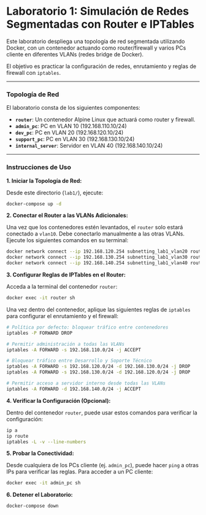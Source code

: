 # Laboratorio 1: Simulación de Redes Segmentadas con Router e IPTables

Este laboratorio despliega una topología de red segmentada utilizando Docker, con un contenedor actuando como router/firewall y varios PCs cliente en diferentes VLANs (redes bridge de Docker).

El objetivo es practicar la configuración de redes, enrutamiento y reglas de firewall con `iptables`.

---

### Topología de Red

El laboratorio consta de los siguientes componentes:

-   **`router`**: Un contenedor Alpine Linux que actuará como router y firewall.
-   **`admin_pc`**: PC en VLAN 10 (192.168.110.10/24)
-   **`dev_pc`**: PC en VLAN 20 (192.168.120.10/24)
-   **`support_pc`**: PC en VLAN 30 (192.168.130.10/24)
-   **`internal_server`**: Servidor en VLAN 40 (192.168.140.10/24)

---

### Instrucciones de Uso

**1. Iniciar la Topología de Red:**

Desde este directorio (`lab1/`), ejecute:
```bash
docker-compose up -d
```

**2. Conectar el Router a las VLANs Adicionales:**

Una vez que los contenedores estén levantados, el `router` solo estará conectado a `vlan10`. Debe conectarlo manualmente a las otras VLANs. Ejecute los siguientes comandos en su terminal:

```bash
docker network connect --ip 192.168.120.254 subnetting_lab1_vlan20 router
docker network connect --ip 192.168.130.254 subnetting_lab1_vlan30 router
docker network connect --ip 192.168.140.254 subnetting_lab1_vlan40 router
```

**3. Configurar Reglas de IPTables en el Router:**

Acceda a la terminal del contenedor `router`:
```bash
docker exec -it router sh
```

Una vez dentro del contenedor, aplique las siguientes reglas de `iptables` para configurar el enrutamiento y el firewall:

```sh
# Política por defecto: bloquear tráfico entre contenedores
iptables -P FORWARD DROP

# Permitir administración a todas las VLANs
iptables -A FORWARD -s 192.168.110.0/24 -j ACCEPT

# Bloquear tráfico entre Desarrollo y Soporte Técnico
iptables -A FORWARD -s 192.168.120.0/24 -d 192.168.130.0/24 -j DROP
iptables -A FORWARD -s 192.168.130.0/24 -d 192.168.120.0/24 -j DROP

# Permitir acceso a servidor interno desde todas las VLANs
iptables -A FORWARD -d 192.168.140.0/24 -j ACCEPT
```

**4. Verificar la Configuración (Opcional):**

Dentro del contenedor `router`, puede usar estos comandos para verificar la configuración:

```sh
ip a
ip route
iptables -L -v --line-numbers
```

**5. Probar la Conectividad:**

Desde cualquiera de los PCs cliente (ej. `admin_pc`), puede hacer `ping` a otras IPs para verificar las reglas. Para acceder a un PC cliente:
```bash
docker exec -it admin_pc sh
```

**6. Detener el Laboratorio:**
```bash
docker-compose down
```

